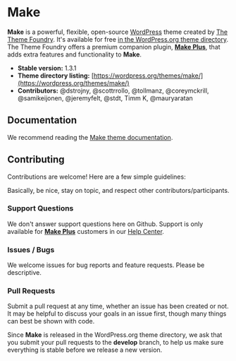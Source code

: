 # Make

**Make** is a powerful, flexible, open-source [WordPress](https://wordpress.org) theme created by [The Theme Foundry](https://thethemefoundry.com). It's available for free [in the WordPress.org theme directory](https://wordpress.org/themes/make/). The Theme Foundry offers a premium companion plugin, **[Make Plus](https://thethemefoundry.com/wordpress-themes/make/)**, that adds extra features and functionality to **Make**.

* **Stable version:** 1.3.1
* **Theme directory listing:** [https://wordpress.org/themes/make/](https://wordpress.org/themes/make/)
* **Contributors:** @dstrojny, @scottrrollo, @tollmanz, @coreymckrill, @samikeijonen, @jeremyfelt, @stdt, Timm K, @mauryaratan

## Documentation

We recommend reading the [Make theme documentation](https://thethemefoundry.com/tutorials/make/).

## Contributing

Contributions are welcome! Here are a few simple guidelines:

Basically, be nice, stay on topic, and respect other contributors/participants.

### Support Questions

We don't answer support questions here on Github. Support is only available for **[Make Plus](https://thethemefoundry.com/wordpress-themes/make/#make-table)** customers in our [Help Center](https://thethemefoundry.com/support/).

### Issues / Bugs

We welcome issues for bug reports and feature requests. Please be descriptive.

### Pull Requests

Submit a pull request at any time, whether an issue has been created or not. It may be helpful to discuss your goals in an issue first, though many things can best be shown with code.

Since **Make** is released in the WordPress.org theme directory, we ask that you submit your pull requests to the **develop** branch, to help us make sure everything is stable before we release a new version.
